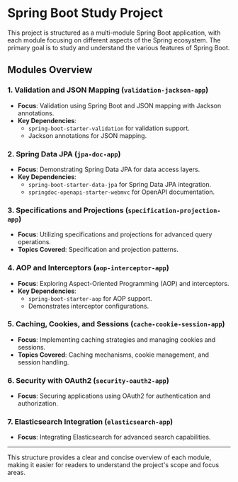 # Spring Boot Study Project

This project is structured as a multi-module Spring Boot application, with each module focusing on different aspects of the Spring ecosystem. The primary goal is to study and understand the various features of Spring Boot.

## Modules Overview

### 1. Validation and JSON Mapping (`validation-jackson-app`)
- **Focus**: Validation using Spring Boot and JSON mapping with Jackson annotations.
- **Key Dependencies**:
    - `spring-boot-starter-validation` for validation support.
    - Jackson annotations for JSON mapping.

### 2. Spring Data JPA (`jpa-doc-app`)
- **Focus**: Demonstrating Spring Data JPA for data access layers.
- **Key Dependencies**:
    - `spring-boot-starter-data-jpa` for Spring Data JPA integration.
    - `springdoc-openapi-starter-webmvc` for OpenAPI documentation.

### 3. Specifications and Projections (`specification-projection-app`)
- **Focus**: Utilizing specifications and projections for advanced query operations.
- **Topics Covered**: Specification and projection patterns.

### 4. AOP and Interceptors (`aop-interceptor-app`)
- **Focus**: Exploring Aspect-Oriented Programming (AOP) and interceptors.
- **Key Dependencies**:
    - `spring-boot-starter-aop` for AOP support.
    - Demonstrates interceptor configurations.

### 5. Caching, Cookies, and Sessions (`cache-cookie-session-app`)
- **Focus**: Implementing caching strategies and managing cookies and sessions.
- **Topics Covered**: Caching mechanisms, cookie management, and session handling.

### 6. Security with OAuth2 (`security-oauth2-app`)
- **Focus**: Securing applications using OAuth2 for authentication and authorization.

### 7. Elasticsearch Integration (`elasticsearch-app`)
- **Focus**: Integrating Elasticsearch for advanced search capabilities.

---

This structure provides a clear and concise overview of each module, making it easier for readers to understand the project's scope and focus areas.
